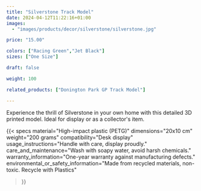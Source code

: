 ```yaml
---
title: "Silverstone Track Model"
date: 2024-04-12T11:22:16+01:00
images:
  - "images/products/decor/silverstone/silverstone.jpg"

price: "15.00"

colors: ["Racing Green","Jet Black"]
sizes: ["One Size"]

draft: false

weight: 100

related_products: ["Donington Park GP Track Model"]

---
```


Experience the thrill of Silverstone in your own home with this detailed 3D printed model. Ideal for display or as a collector's item.

{{< specs
    material="High-impact plastic (PETG)"
    dimensions="20x10 cm"
    weight="200 grams"
    compatibility="Desk display"
    usage_instructions="Handle with care, display proudly."
    care_and_maintenance="Wash with soapy water, avoid harsh chemicals."
    warranty_information="One-year warranty against manufacturing defects."
    environmental_or_safety_information="Made from recycled materials, non-toxic. Recycle with Plastics"
>}}
